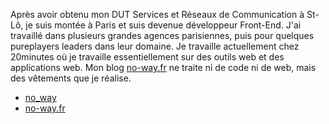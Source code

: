 Après avoir obtenu mon DUT Services et Réseaux de Communication à St-Lô, je suis montée à Paris et suis devenue développeur Front-End. J'ai travaillé dans plusieurs grandes agences parisiennes, puis pour quelques pureplayers leaders dans leur domaine. Je travaille actuellement chez 20minutes où je travaille essentiellement sur des outils web et des applications web. Mon blog [no-way.fr](http://no-way.fr/) ne traite ni de code ni de web, mais des vêtements que je réalise.

- [no_way](https://twitter.com/no_way)
- [no-way.fr](http://www.no-way.fr)

